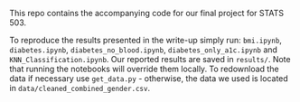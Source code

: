This repo contains the accompanying code for our final project for STATS 503.

To reproduce the results presented in the write-up simply run: `bmi.ipynb`, `diabetes.ipynb`, `diabetes_no_blood.ipynb`, `diabetes_only_a1c.ipynb` and `KNN_Classification.ipynb`. Our reported results are saved in `results/`. Note that running the notebooks will override them locally. To redownload the data if necessary use `get_data.py` - otherwise, the data we used is located in `data/cleaned_combined_gender.csv`.